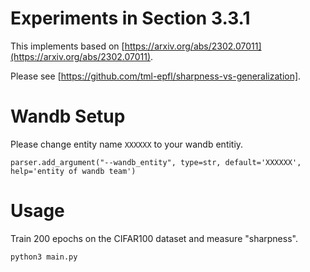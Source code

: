 # Experiments in Section 3.3.1

This implements based on [https://arxiv.org/abs/2302.07011](https://arxiv.org/abs/2302.07011).

Please see [https://github.com/tml-epfl/sharpness-vs-generalization].

# Wandb Setup
Please change entity name `XXXXXX` to your wandb entitiy.
```
parser.add_argument("--wandb_entity", type=str, default='XXXXXX', help='entity of wandb team')
```

# Usage
Train 200 epochs on the CIFAR100 dataset and measure "sharpness".
```
python3 main.py
```

